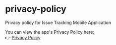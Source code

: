 # privacy-policy
Privacy policy for Issue Tracking Mobile Application

You can view the app's Privacy Policy here:  
👉 [Privacy Policy](https://mardavm106.github.io/privacy-policy/privacy-policy.html)

